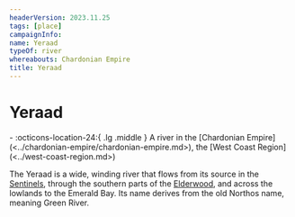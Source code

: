 ```yaml
---
headerVersion: 2023.11.25
tags: [place]
campaignInfo:
name: Yeraad
typeOf: river
whereabouts: Chardonian Empire
title: Yeraad
---
```


# Yeraad
<div class="grid cards ext-narrow-margin ext-one-column" markdown>
-    :octicons-location-24:{ .lg .middle } A river in the [Chardonian Empire](<../chardonian-empire/chardonian-empire.md>), the [West Coast Region](<../west-coast-region.md>)  
</div>


The Yeraad is a wide, winding river that flows from its source in the [Sentinels](<../../sentinel-range/sentinel-range.md>), through the southern parts of the [Elderwood](<../../chasa-nahadi-watershed/elderwood.md>), and across the lowlands to the Emerald Bay. Its name derives from the old Northos name, meaning Green River. 




